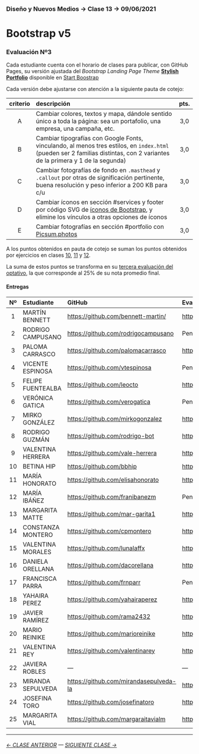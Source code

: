 ### Diseño y Nuevos Medios → Clase 13 → 09/06/2021

# Bootstrap v5

### Evaluación Nº3

Cada estudiante cuenta con el horario de clases para publicar, con GitHub Pages, su versión ajustada del *Bootstrap Landing Page Theme* [**Stylish Portfolio**](https://startbootstrap.com/theme/stylish-portfolio) disponible en [Start Boostrap](https://startbootstrap.com/themes/landing-pages)

Cada versión debe ajustarse con atención a la siguiente pauta de cotejo:

| criterio | descripción             | pts. |
|:----:|:----------------------------|:----:|
| A    | Cambiar colores, textos y mapa, dándole sentido único a toda la página: sea un portafolio, una empresa, una campaña, etc. |  3,0 |
| B    | Cambiar tipografías con Google Fonts, vinculando, al menos tres estilos, en `index.html` (pueden ser 2 familias distintas, con 2 variantes de la primera y 1 de la segunda) |  3,0 |
| C    | Cambiar fotografías de fondo en `.masthead` y `.callout` por otras de significación pertinente, buena resolución y peso inferior a 200 KB para c/u  | 3,0 |
| D    | Cambiar íconos en sección #services y footer por código SVG de [íconos de Bootstrap](https://icons.getbootstrap.com/), y elimine los vínculos a otras opciones de íconos |  3,0 |
| E    | Cambiar fotografías en sección #portfolio con [Picsum.photos](https://picsum.photos/)  |  3,0 |


A los puntos obtenidos en pauta de cotejo se suman los puntos obtenidos por ejercicios en clases [10](https://github.com/profesorfaco/dno037-2021/tree/main/clase-10), [11](https://github.com/profesorfaco/dno037-2021/tree/main/clase-11) y [12](https://github.com/profesorfaco/dno037-2021/tree/main/clase-12). 

La suma de estos puntos se transforma en su [tercera evaluación del optativo](https://docs.google.com/spreadsheets/d/1aiCq0iiREI0y2AMn8ypTE3by8aRAPETd6kvfFol73FY/edit?usp=sharing), la que corresponde al 25% de su nota promedio final.

#### Entregas

| Nº   | Estudiante      | GitHub    | Evaluación Nº3 |
|:----:|:----------------|:----------|:-------------------|
| 1    | MARTÍN BENNETT | https://github.com/bennett-martin/ | https://bennett-martin.github.io/dno-Clase13-09-06/ |
| 2    | RODRIGO CAMPUSANO | https://github.com/rodrigocampusano | Pendiente |
| 3    | PALOMA CARRASCO | https://github.com/palomacarrasco | https://palomacarrasco.github.io/dno037-clase-13/ |
| 4    | VICENTE ESPINOSA | https://github.com/vtespinosa | Pendiente |
| 5    | FELIPE FUENTEALBA | https://github.com/leocto | https://leocto.github.io/Nuevos-Medios-13/ |
| 6    | VERÓNICA GATICA | https://github.com/verogatica | Pendiente |
| 7    | MIRKO GONZÁLEZ | https://github.com/mirkogonzalez | https://mirkogonzalez.github.io/Clase_13/ |
| 8    | RODRIGO GUZMÁN | https://github.com/rodrigo-bot | https://rodrigo-bot.github.io/dno037-clase13/ |
| 9    | VALENTINA HERRERA | https://github.com/vale-herrera | https://vale-herrera.github.io/dno037-clase-13/ |
| 10   | BETINA HIP | https://github.com/bbhip | https://bbhip.github.io/dno-nuevos-medios-13/ |
| 11   | MARÍA HONORATO | https://github.com/elisahonorato | https://elisahonorato.github.io/clase_13/ |
| 12   | MARÍA IBÁÑEZ | https://github.com/franibanezm | Pendiente |
| 13   | MARGARITA MATTE | https://github.com/mar-garita1 | https://mar-garita1.github.io/clase-13/ |
| 14   | CONSTANZA MONTERO | https://github.com/cpmontero | https://cpmontero.github.io/dno_nuevosmedios_clase13/ |
| 15   | VALENTINA MORALES | https://github.com/lunalaffx | https://lunalaffx.github.io/DNO037-clase13/ |
| 16   | DANIELA ORELLANA | https://github.com/dacorellana | https://dacorellana.github.io/dno-medios-clase-13/ |
| 17   | FRANCISCA PARRA | https://github.com/frnparr | Pendiente |
| 18   | YAHAIRA PEREZ | https://github.com/yahairaperez | https://yahairaperez.github.io/clase0013/ |
| 19   | JAVIER RAMÍREZ | https://github.com/rama2432 | https://rama2432.github.io/DNO-clase13/ |
| 20   | MARIO REINIKE | https://github.com/marioreinike | http://marioreinike.github.io/dno037/clase-13 |
| 21   | VALENTINA REY | https://github.com/valentinarey | https://valentinarey.github.io/E3_clase13/ |
| 22   | JAVIERA ROBLES | — | — |
| 23   | MIRANDA SEPULVEDA | https://github.com/mirandasepulveda-la | https://mirandasepulveda-la.github.io/evaluacion_3/ |
| 24   | JOSEFINA TORO | https://github.com/josefinatoro | https://josefinatoro.github.io/clase_13_0906/ |
| 25   | MARGARITA VIAL | https://github.com/margaraitavialm | https://margaraitavialm.github.io/Evaluacion-3/ |

- - - - - - - 

###### [← CLASE ANTERIOR](https://github.com/profesorfaco/dno037-2021/tree/main/clase-12) — [SIGUIENTE CLASE →](https://github.com/profesorfaco/dno037-2021/tree/main/clase-14)
